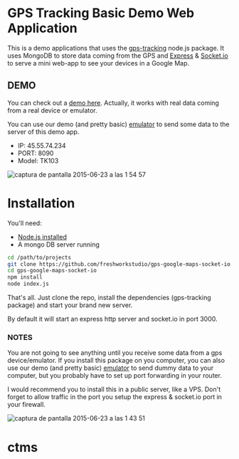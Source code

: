 # GPS Tracking Basic Demo Web Application
This is a demo applications that uses the [gps-tracking](https://www.npmjs.com/package/gps-tracking)   node.js package.
It uses MongoDB to store data coming from the GPS and [Express](expressjs.com) & [Socket.io](http://socket.io/) to serve a mini web-app to see your devices in a Google Map. 

## DEMO
You can check out a [demo here](http://gps.freshwork.co:3000/).
Actually, it works with real data coming from a real device or emulator.

You can use our demo (and pretty basic) [emulator](https://gps-tracking-emulator.meteor.com) to send some data to the server of this demo app. 

- IP: 45.55.74.234
- PORT: 8090
- Model: TK103

![captura de pantalla 2015-06-23 a las 1 54 57](https://cloud.githubusercontent.com/assets/1103494/8299178/16d459de-194b-11e5-9562-4ae450db5cef.png)


# Installation
You'll need: 
- [Node.js installed](https://www.digitalocean.com/community/tutorials/how-to-install-node-js-on-an-ubuntu-14-04-server)
- A mongo DB server running

```bash
cd /path/to/projects
git clone https://github.com/freshworkstudio/gps-google-maps-socket-io.git
cd gps-google-maps-socket-io
npm install
node index.js
```

That's all. 
Just clone the repo, install the dependencies (gps-tracking package) and start your brand new server. 

By default it will start an express http server and socket.io in port 3000. 

### NOTES
You are not going to see anything until you receive some data from a gps device/emulator. 
If you install this package on you computer, you can also use our demo (and pretty basic) [emulator](gps-tracking-emulator.meteor.com) to send dummy data to your computer, but you probably have to set up port forwarding in your router. 

I would recommend you to install this in a public server, like a VPS.
Don't forget to allow traffic in the port you setup the express & socket.io port in your firewall.  


![captura de pantalla 2015-06-23 a las 1 43 51](https://cloud.githubusercontent.com/assets/1103494/8299177/16b6985e-194b-11e5-8104-801faac4cbd2.png)
# ctms
